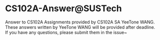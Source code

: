 # CS102A-Answer@SUSTech
Answer to CS102A Assignments provided by CS102A SA YeeTone WANG.  
These answers written by YeeTone WANG will be provided after deadline.   
If you have any questions, please submit them in the issue~
